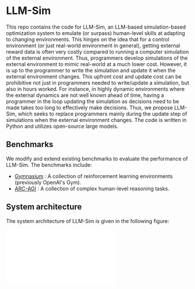 # LLM-Sim

This repo contains the code for LLM-Sim, an LLM-based simulation-based optimization system to emulate (or surpass) human-level skills at adapting to changing environments. This hinges on the idea that for a control environment (or just real-world environment in general), getting external reward data is often very costly compared to running a computer simulation of the external environment. Thus, programmers develop simulations of the external environment to mimic real-world at a much lower cost. However, it is up to the programmer to write the simulation and update it when the external environment changes. This upfront cost and update cost can be prohibitive not just in programmers needed to write/update a simulation, but also in hours worked. For instance, in highly dynamic environments where the external dynamics are not well known ahead of time, having a programmer in the loop updating the simulation as decisions need to be made takes too long to effectively make decisions. Thus, we propose LLM-Sim, which seeks to replace programmers mainly during the update step of simulations when the external environment changes. The code is written in Python and utilizes open-source large models.

## Benchmarks

We modify and extend existing benchmarks to evaluate the performance of LLM-Sim. The benchmarks include:

* [Gymnasium](https://gymnasium.farama.org/) : A collection of reinforcement learning environments (previously OpenAI's Gym).
* [ARC-AGI](https://arcprize.org) : A collection of complex human-level reasoning tasks.

## System architecture

The system architecture of LLM-Sim is given in the following figure:

![System architecture](./LLM-Sim.pdf)
